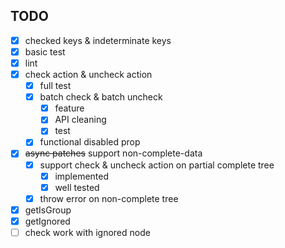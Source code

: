 ## TODO
- [x] checked keys & indeterminate keys
- [x] basic test
- [x] lint
- [x] check action & uncheck action
  - [x] full test
  - [x] batch check & batch uncheck
    - [x] feature
    - [x] API cleaning
    - [x] test
  - [x] functional disabled prop
- [x] <del>async patches</del> support non-complete-data
  - [x] support check & uncheck action on partial complete tree
    - [x] implemented
    - [x] well tested
  - [x] throw error on non-complete tree
- [x] getIsGroup
- [x] getIgnored
- [ ] check work with ignored node